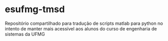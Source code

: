 # esufmg-tmsd
Repositório compartilhado para tradução de scripts matlab para python no intento de manter mais acessível aos alunos do curso de engenharia de sistemas da UFMG
